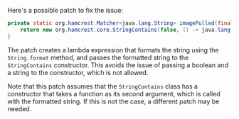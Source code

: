 Here's a possible patch to fix the issue:
```java
private static org.hamcrest.Matcher<java.lang.String> imagePulled(final java.lang.String image) {
    return new org.hamcrest.core.StringContains(false, () -> java.lang.String.format("Status: Downloaded newer image for %s", image));
}
```
The patch creates a lambda expression that formats the string using the `String.format` method, and passes the formatted string to the `StringContains` constructor. This avoids the issue of passing a boolean and a string to the constructor, which is not allowed.

Note that this patch assumes that the `StringContains` class has a constructor that takes a function as its second argument, which is called with the formatted string. If this is not the case, a different patch may be needed.